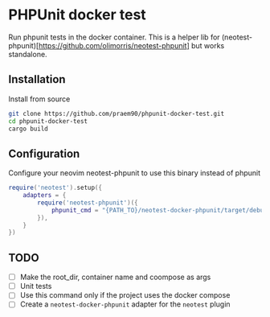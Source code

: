 # PHPUnit docker test
Run phpunit tests in the docker container. This is a helper lib for (neotest-phpunit)[https://github.com/olimorris/neotest-phpunit] but works standalone. 

## Installation
Install from source
```zsh
git clone https://github.com/praem90/phpunit-docker-test.git
cd phpunit-docker-test
cargo build
```

## Configuration
Configure your neovim neotest-phpunit to use this binary instead of phpunit
```lua
require('neotest').setup({
    adapters = {
        require('neotest-phpunit')({
            phpunit_cmd = "{PATH_TO}/neotest-docker-phpunit/target/debug/neotest-docker-phpunit"
        }),
    }
})
```

## TODO
 - [ ] Make the root_dir, container name and coompose as args
 - [ ] Unit tests
 - [ ] Use this command only if the project uses the docker compose
 - [ ] Create a `neotest-docker-phpunit` adapter for the `neotest` plugin
